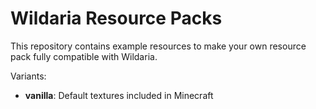# Wildaria Resource Packs

This repository contains example resources to make your own resource pack
fully compatible with Wildaria.

Variants:
- **vanilla**:
  Default textures included in Minecraft
